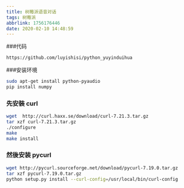 ```yaml
---
title: 树莓派语音对话
tags: 树莓派
abbrlink: 1756176446
date: 2020-02-10 14:48:59
---
```


###代码
```bash
https://github.com/luyishisi/python_yuyinduihua
```
###安装环境
```bash
sudo apt-get install python-pyaudio
pip install numpy
```
### 先安裝 curl
```bash
wget  http://curl.haxx.se/download/curl-7.21.3.tar.gz
tar xzf curl-7.21.3.tar.gz
./configure
make
make install
```
### 然後安装 pycurl
```bash
wget http://pycurl.sourceforge.net/download/pycurl-7.19.0.tar.gz
tar xzf pycurl-7.19.0.tar.gz
python setup.py install --curl-config=/usr/local/bin/curl-config
```